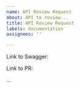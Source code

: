 ```yaml
---
name: API Review Request
about: API to review...
title: API Review Request
labels: documentation
assignees: ''

---
```


Link to Swagger:

Link to PR: 

...
